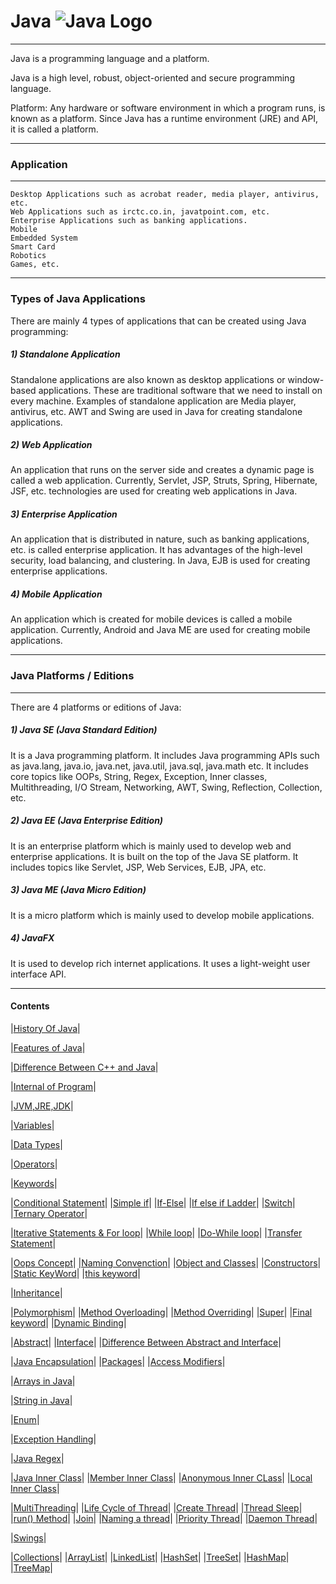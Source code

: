 # Java    ![Java Logo](https://logos-download.com/wp-content/uploads/2016/10/Java_logo_icon.png)

-----------


Java is a programming language and a platform.

Java is a high level, robust, object-oriented and secure programming language.

Platform: Any hardware or software environment in which a program runs, is known as a platform. Since Java has a runtime environment (JRE) and API, it is called a platform.

------

### Application 

-------


    Desktop Applications such as acrobat reader, media player, antivirus, etc.
    Web Applications such as irctc.co.in, javatpoint.com, etc.
    Enterprise Applications such as banking applications.
    Mobile
    Embedded System
    Smart Card
    Robotics
    Games, etc.

--------

### Types of Java Applications

There are mainly 4 types of applications that can be created using Java programming:

##### 1) Standalone Application

Standalone applications are also known as desktop applications or window-based applications. These are traditional software that we need to install on every machine. Examples of standalone application are Media player, antivirus, etc. AWT and Swing are used in Java for creating standalone applications.

##### 2) Web Application

An application that runs on the server side and creates a dynamic page is called a web application. Currently, Servlet, JSP, Struts, Spring, Hibernate, JSF, etc. technologies are used for creating web applications in Java.

##### 3) Enterprise Application

An application that is distributed in nature, such as banking applications, etc. is called enterprise application. It has advantages of the high-level security, load balancing, and clustering. In Java, EJB is used for creating enterprise applications.

##### 4) Mobile Application

An application which is created for mobile devices is called a mobile application. Currently, Android and Java ME are used for creating mobile applications.

----------

### Java Platforms / Editions

-------

There are 4 platforms or editions of Java:
##### 1) Java SE (Java Standard Edition)

It is a Java programming platform. It includes Java programming APIs such as java.lang, java.io, java.net, java.util, java.sql, java.math etc. It includes core topics like OOPs, String, Regex, Exception, Inner classes, Multithreading, I/O Stream, Networking, AWT, Swing, Reflection, Collection, etc.

##### 2) Java EE (Java Enterprise Edition)

It is an enterprise platform which is mainly used to develop web and enterprise applications. It is built on the top of the Java SE platform. It includes topics like Servlet, JSP, Web Services, EJB, JPA, etc.

##### 3) Java ME (Java Micro Edition)

It is a micro platform which is mainly used to develop mobile applications.

##### 4) JavaFX

It is used to develop rich internet applications. It uses a light-weight user interface API.

-------


#### Contents
|[History Of Java](./History.md)|

|[Features of Java](./Features.md)|

|[Difference Between C++ and Java](./Difference_Cpp_Java.md)|

|[Internal of Program](./internal_program.md)|

|[JVM,JRE,JDK](./JVM_JRE_JDK.md)|

|[Variables](./src/Variables/variables.md)|

|[Data Types](./src/DataType?DataType.md)|

|[Operators](./src/Operators/Operator.md)|

|[Keywords](./src/Keywords/KeyWords.md)|

|[Conditional Statement](./src/Control_Statement/Conditional.md)|
|[Simple if](./src/Control_Statement/SimpleIf/SimpleIf.md)|
|[If-Else](./src/Control_Statement/ifelse/if-else.md)|
|[If else if Ladder](./src/Control_Statement/ifelseif/ifelseif.md)|
|[Switch](./src/Control_Statement/Switch/switch.md)|
|[Ternary Operator](./src/Control_Statement/TernaryOperator/TernaryOperator.md)|

|[Iterative Statements & For loop](./src/IterativeStatements/Iterative.md)|
|[While loop](./src/IterativeStatements/whileLoop/while.md)|
|[Do-While loop](./src/IterativeStatements/dowhileloop/dowhile.md)|
|[Transfer Statement](./src/IterativeStatements/TransferStatement/transferStatement.md)|

|[Oops Concept](./src/OopsConcept/Oops.md)|
|[Naming Convenction](./src/OopsConcept/NamingConventions.md)|
|[Object and Classes](./src/OopsConcept/ObjectsandClasses.md)|
|[Constructors](./src/OopsConcept/Constructors.md)|
|[Static KeyWord](./src/OopsConcept/Static.md)|
|[this keyword](./src/OopsConcept/this.md)|

|[Inheritance](./src/Inheritance/Inheritance.md)|

|[Polymorphism](./src/Polymorphism)|
|[Method Overloading](./src/Polymorphism/MethodOverloading.md)|
|[Method Overriding](./src/Polymorphism/MethodOveriding.md)|
|[Super](./src/Polymorphism/super.md)|
|[Final keyword](./src/Polymorphism/final.md)|
|[Dynamic Binding](./src/Polymorphism/DynamicBinding.md)|

|[Abstract](./src/Abstraction/abstractClass.md)|
|[Interface](./src/Abstraction/Interface.md)|
|[Difference Between Abstract and Interface](./src/Abstraction/abstractvsinterface.md)|

|[Java Encapsulation](./src/Encapsulation/Encapsulation.md)|
|[Packages](./src/Encapsulation/Package.md)|
|[Access Modifiers](./src/Encapsulation/AcessModifier.md)|

|[Arrays in Java](./src/Arrays/Arrays.md)|

|[String in Java](./src/Strings/string.md)|

|[Enum](./src/Enumeration/enum.md)|

|[Exception Handling](./src/Exception/Exception.md)|

|[Java Regex](./src/Regex/Regex.md)|

|[Java Inner Class](./src/InnerClass/InnerClass.md)|
|[Member Inner Class](./src/InnerClass/MemberInner.md)|
|[Anonymous Inner CLass](./src/InnerClass/AnonymousInnerClass.md)|
|[Local Inner Class](./src/InnerClass/LocalInner.md)|

|[MultiThreading](./src/Multithreading/multithreading.md)|
|[Life Cycle of Thread](./src/Multithreading/LifeCycle.md)|
|[Create Thread](./src/Multithreading/CreateThread.md)|
|[Thread Sleep](./src/Multithreading/ThreadSleep.md)|
|[run() Method](./src/Multithreading/RunMethod.md)|
|[Join](./src/Multithreading/Join.md)|
|[Naming a thread](./src/Multithreading/NamingThread.md)|
|[Priority Thread](./src/Multithreading/Priority.md)|
|[Daemon Thread](./src/Multithreading/DemonThread.md)|

|[Swings](./src/swings/JFrame.md)|

|[Collections](./src/Collections/Collection.md)|
|[ArrayList](./src/Collections/ArrayList.md)|
|[LinkedList](./src/Collections/LinkedList.md)|
|[HashSet](./src/Collections/HashSet.md)|
|[TreeSet](./src/Collections/TreeSet.md)|
|[HashMap](./src/Collections/HashMap.md)|
|[TreeMap](./src/Collections/TreeMap.md)|







